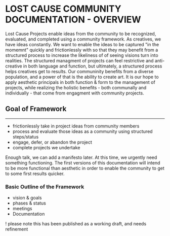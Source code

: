 # LOST CAUSE COMMUNITY DOCUMENTATION - OVERVIEW

Lost Cause Projects enable ideas from the community to be recognized, evaluated, and completed using a community framework. As creatives, we have ideas constantly. We want to enable the ideas to be captured "in the momemnt" quickly and frictionlessly with so that they may benefit from a structured process to increase the likeliness of of seeing visions turn into realities. The structured managment of projects can feel restrictive and anti-creative in both language and function, but ultimately, a structured process helps creatives get to results. Our communinity benefits from a diverse population, and a power of that is the ability to create art. It is our hope to apply aesthetic principals in both function & form to the management of projects, while realizing the holistic benefits - both communally and individually - that come from engagment with community projects.

## Goal of Framework
---
- frictionlessly take in project ideas from community members
- process and evaluate those ideas as a community using structured steps/status
- engage, defer, or abandon the project
- complete projects we undertake


Enough talk, we can add a manifesto later. At this time, we urgently need something functioning. The first versions of this documentation will intend to be more functional than aesthetic in order to enable the community to get to some first results quicker. 


### Basic Outline of the Framework

- vision & goals
- phases & status
- meetings
- Documentation

! please note this has been published as a working draft, and needs refinement